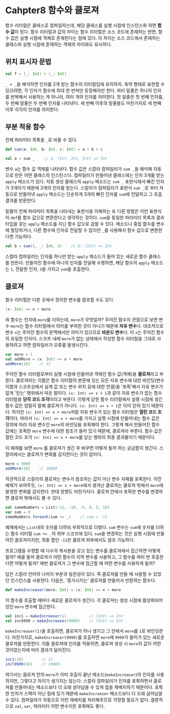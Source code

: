 # Cahpter8 함수와 클로져

함수 리터럴은 클래스로 컴파일하는데, 해당 클래스를 실행 시점에 인스턴스화 하면 **함수 값**이 된다. 함수 리터럴과 값의 차이는 함수 리터럴은 소스 코드에 존재하는 반면, 함수 값은 실행 시점에 객체로 존재한다는 점에 있다. 이 차이는 소스 코드에서 존재하는 클래스와 실행 시점에 존재하는 객체의 차이와도 유사하다.

## 위치 표시자 문법
```scala
val f = (_: Int) + (_: Int)
```

`_ + _`을 해석하면 인자를 2개 받는 함수의 리터럴임에 유의하자. 축약 형태로 표현할 수 있으려면, 각 인자가 함수에 최대 한 번씩만 등장해야만 한다. 여러 밑줄은 하나의 인자를 반복해서 사용하는 게 아니라, 여러 개의 인자를 의미한다. 첫 밑줄은 첫 번째 인자를, 두 번째 밑줄은 두 번째 인자를 나타낸다. 세 번째 이후의 밑줄들도 마찬가지로 세 번째 이후 각각의 인자를 의미한다.

## 부분 적용 함수
전체 파라미터 목록을 `_`로 바꿀 수 있다. 

```scala
def sum(a: Int, b: Int, c: Int) = a + b + c

val a = sum _    // a: (Int, Int, Int) => Int
```
변수 `a`는 함수 값 객체를 나타낸다. 함수 값은 스칼라 컴파일러가 `sum _`을 해석해 자동으로 만든 어떤 클래스의 인스턴스다. 컴파일러가 만들어낸 클래스에는 인자 3개를 받는 `apply` 메소드가 있다. 자동 생성 클래스의 `apply` 메소드는 `sum _` 표현식에서 빠진 인자가 3개이기 때문에 3개의 인자를 받는다. 스칼라가 컴파일러가 표현식 `sum _`로 부터 자동으로 만들어낸 `apply` 메소드는 단순하게 3개의 빠진 인자를 `sum`에 전달하고 그 호출 결과를 반환한다.

밑줄이 전체 파라미터 목록을 나타내는 표현식을 이해하는 또 다른 방법은 이런 표현식이 `def`를 함수 값으로 변환한다고 생각하는 것이다. `sum`을 동일한 파라미터 목록과 결과 타입을 갖는 `apply` 메소드를 지닌 함수 값으로 감쌀 수 있다. 메소드나 중첩 함수를 변수에 할당하거나, 다른 함수에 인자로 전달할 수 없지만 `_`를 사용해서 함수 값으로 변환한다면 가능하다.

```scala
val b = sum(1, _: Int, 3)    // b: (Int) => Int
```

스칼라 컴파일러는 인자를 하나만 받는 `apply` 메소드가 들어 있는 새로운 함수 클래스를 만든다. 만들어진 함수에 하나의 인자를 전달해 수행하면, 해당 함수의 `apply` 메소드는 `1`, 전달한 인자, `3`을 가지고 `sum`을 호출한다.

## 클로져
함수 리터럴은 다른 곳에서 정의한 변수를 참조할 수도 있다.

```scala
(x: Int) => x + more
```
위 함수는 인자에 `more`를 더하는데, `more`가 무엇일까? 주어진 함수의 관점으로 보면 변수 `more`는 함수 리터럴에서 의미를 부여한 것이 아니기 때문에 **자유 변수**다. 대조적으로 변수 `x`는 주어진 함수의 문맥에서만 의미가 있으므로 **바운드 변수**다. 이 `x`는 주어진 함수의 유일한 인자다. 스코프 내에 `more`가 없는 상태에서 작성한 함수 리터럴을 그대로 사용하려고 하면 컴파일러가 오류를 발생시킨다.

```scala
var more = 1
val addMore = (x: Int) => x + more
addMore(10)    // 11
```

주어진 함수 리터럴로부터 실행 시점에 만들어낸 객체인 함수 값(객체)을 **클로져**라고 부른다. 클로져라는 이름은 함수 리터럴의 본문에 있는 모든 자유 변수에 대한 바인딩(변수 이름과 스코프상에서 실제 값 또는 변수 위치 등에 대한 연결)을 '포획'해서 자유 변수가 없게 '닫는' 행위에서 따온 말이다. `(x: Int) => x + 1`과 같이 자유 변수가 없는 함수 리터럴을 **닫히 코드 조각**이라고 부른다. 이렇게 닫힌 함수 리터럴에서 실행 시점에 생긴 함수 값은 엄밀히 말해 클로져가 아니다. `(x: Int) => x + 1`은 이미 닫혀 있기 때문이다. 하지만 `(x: Int) => x + more`처럼 자유 변수가 있는 함수 리터럴은 **열린 코드 조각**이다. 따라서 `(x: Int) => x + more`를 가지고 실행 시점에 만들어내는 함수 값은 정의에 따라 자유 변수인 `more`의 바인딩을 포획해야 한다. 그렇게 해서 만들어진 함수 값에는 포획한 `more` 변수에 대한 참조가 들어 있기 때문에, 클로져라 부른다. 함수 값은 열린 코드 조각 `(x: Int) => x + more`를 닫는 행위의 최종 결과물이기 때문이다.

이 예제를 보면 `more` 를 클로져가 생긴 후 바꾸면 어떻게 될까 하는 궁금함이 생긴다. 스칼라에서는 클로져가 변화를 감지한다는 것이 답이다.

```scala
more = 9999
addMore(10)    // 10009
```
직관적으로 스칼라의 클로져는 변수가 참조하는 값이 아닌 변수 자체를 포획한다. 이전 예제가 보여주듯, `(x: Int) => x + more`에서 생겨난 클로져는 클로져 밖에서 `more`에 발생한 변화를 감지한다. 반대 방향도 마찬가지다. 클로져 안에서 포획한 변수를 변경하면 클로져 밖에서도 볼 수 있다. 

```scala
val someNumbers = List(-11, -10, -5, 0, 5, 10)
var sum = 0
someNumbers.foreach(sum += _)    // sum = -11
```
예제에서는 `List`내의 숫자를 더하되 우회적으로 더했다. `sum` 변수는 `sum`에 숫자를 더하는 함수 리터럴 `sum += _`의 외부 스코프에 있다. `sum`을 변경하는 것은 실행 시점에 만들어진 클로져이지만, 최종 합인 `-11`은 클로져 외부에서도 참조 가능하다.

프로그램을 수행할 때 다수의 복사본을 갖고 있는 변수를 클로져에서 접근하면 어떻게 될까? 예를 들어 클로져가 어떤 함수의 지역 변수를 사용하고, 그 함수를 여러 번 호출한다면 어떻게 될까? 매번 클로져가 그 변수에 접근할 때 어떤 변수를 사용하게 될까?

답은 스칼라 언어의 나머지 부분과 일관성이 있다. 즉 클로져를 만들 때 사용할 수 있었던 인스턴스를 사용한다. 다음은, '증가시키는' 클로져를 만들어서 반환하는 함수다.

```scala
def makeIncreaser(more: Int) = (x: Int) => x + more
```
이 함수를 호출할 때마다 새로운 클로져가 생긴다. 각 클로져는 생성 시점에 활성화되어 있던 `more` 변수에 접근한다.

```scala
val inc1 = makeIncreaser(1)          // (Int) => Int
val inc9999 = makeIncreaser(9999)    // (Int) => Int
```

`makeIncreaser(1)`을 호출하면, 클로져가 하나 생기고 그 안에서 `more`를 `1`로 바인딩한다. 마찬가지로, `makeIncreaser(9999)`를 호출하면 `more`에 `9999`가 들어가 있는 새로운 클로져를 반환한다. 이들 클로져에 인자를 적용하면, 클로져 생성 시 `more`의 값이 어떤 것이었는지에 따라 결과가 달라진다.

```scala
inc1(10)        // 11
incl9999(10)    // 10009
```

여기서는 클로져 안의 `more`가 이미 호출이 끝난 메소드(`makeIncreaser`)의 인자를 사용하지만, 그렇다고 차이가 생기지는 않는다. 스칼라 컴파일러가 인자를 포획하면서 클로져를 만들어내는 메소드보다 더 오래 살아남을 수 있게 힙을 재배치하기 때문이다. 포획한 인자가 스택이 아닌 힙에 있기 때문에 `makeIncreaser` 메소드보다 더 오래 살아남을 수 있다. 컴파일러가 자동으로 이런 재배치를 처리해주므로 걱정할 필요가 없다. 결론적으로 `val`, `var`, 파라미터 어떤 변수이든 포획해도 좋다.
